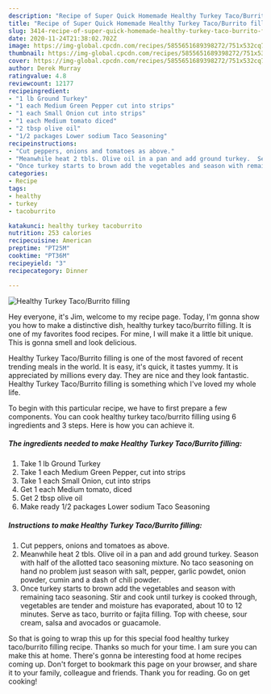 ```yaml
---
description: "Recipe of Super Quick Homemade Healthy Turkey Taco/Burrito filling"
title: "Recipe of Super Quick Homemade Healthy Turkey Taco/Burrito filling"
slug: 3414-recipe-of-super-quick-homemade-healthy-turkey-taco-burrito-filling
date: 2020-11-24T21:38:02.702Z
image: https://img-global.cpcdn.com/recipes/5855651689398272/751x532cq70/healthy-turkey-tacoburrito-filling-recipe-main-photo.jpg
thumbnail: https://img-global.cpcdn.com/recipes/5855651689398272/751x532cq70/healthy-turkey-tacoburrito-filling-recipe-main-photo.jpg
cover: https://img-global.cpcdn.com/recipes/5855651689398272/751x532cq70/healthy-turkey-tacoburrito-filling-recipe-main-photo.jpg
author: Derek Murray
ratingvalue: 4.8
reviewcount: 12177
recipeingredient:
- "1 lb Ground Turkey"
- "1 each Medium Green Pepper cut into strips"
- "1 each Small Onion cut into strips"
- "1 each Medium tomato diced"
- "2 tbsp olive oil"
- "1/2 packages Lower sodium Taco Seasoning"
recipeinstructions:
- "Cut peppers, onions and tomatoes as above."
- "Meanwhile heat 2 tbls. Olive oil in a pan and add ground turkey.  Season with half of the allotted taco seasoning mixture.  No taco seasoning on hand no problem just season with salt, pepper, garlic powdet, onion powder, cumin and a dash of chili powder."
- "Once turkey starts to brown add the vegetables and season with remaining taco seasoning.  Stir and cook until turkey is cooked through, vegetables are tender and moisture has evaporated, about 10 to 12 minutes.  Serve as taco, burrito or fajita filling.  Top with cheese, sour cream, salsa and avocados or guacamole."
categories:
- Recipe
tags:
- healthy
- turkey
- tacoburrito

katakunci: healthy turkey tacoburrito 
nutrition: 253 calories
recipecuisine: American
preptime: "PT25M"
cooktime: "PT36M"
recipeyield: "3"
recipecategory: Dinner

---
```



![Healthy Turkey Taco/Burrito filling](https://img-global.cpcdn.com/recipes/5855651689398272/751x532cq70/healthy-turkey-tacoburrito-filling-recipe-main-photo.jpg)

Hey everyone, it's Jim, welcome to my recipe page. Today, I'm gonna show you how to make a distinctive dish, healthy turkey taco/burrito filling. It is one of my favorites food recipes. For mine, I will make it a little bit unique. This is gonna smell and look delicious.

Healthy Turkey Taco/Burrito filling is one of the most favored of recent trending meals in the world. It is easy, it's quick, it tastes yummy. It is appreciated by millions every day. They are nice and they look fantastic. Healthy Turkey Taco/Burrito filling is something which I've loved my whole life.




To begin with this particular recipe, we have to first prepare a few components. You can cook healthy turkey taco/burrito filling using 6 ingredients and 3 steps. Here is how you can achieve it.

<!--inarticleads1-->

##### The ingredients needed to make Healthy Turkey Taco/Burrito filling:

1. Take 1 lb Ground Turkey
1. Take 1 each Medium Green Pepper, cut into strips
1. Take 1 each Small Onion, cut into strips
1. Get 1 each Medium tomato, diced
1. Get 2 tbsp olive oil
1. Make ready 1/2 packages Lower sodium Taco Seasoning




<!--inarticleads2-->

##### Instructions to make Healthy Turkey Taco/Burrito filling:

1. Cut peppers, onions and tomatoes as above.
1. Meanwhile heat 2 tbls. Olive oil in a pan and add ground turkey.  Season with half of the allotted taco seasoning mixture.  No taco seasoning on hand no problem just season with salt, pepper, garlic powdet, onion powder, cumin and a dash of chili powder.
1. Once turkey starts to brown add the vegetables and season with remaining taco seasoning.  Stir and cook until turkey is cooked through, vegetables are tender and moisture has evaporated, about 10 to 12 minutes.  Serve as taco, burrito or fajita filling.  Top with cheese, sour cream, salsa and avocados or guacamole.




So that is going to wrap this up for this special food healthy turkey taco/burrito filling recipe. Thanks so much for your time. I am sure you can make this at home. There's gonna be interesting food at home recipes coming up. Don't forget to bookmark this page on your browser, and share it to your family, colleague and friends. Thank you for reading. Go on get cooking!
